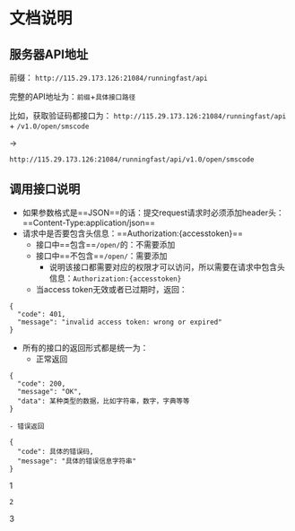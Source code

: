 # 文档说明
## 服务器API地址
前缀：
```http://115.29.173.126:21084/runningfast/api```


完整的API地址为：```前缀```+```具体接口路径```

比如，获取验证码都接口为：
```http://115.29.173.126:21084/runningfast/api``` + ```/v1.0/open/smscode```

->

```http://115.29.173.126:21084/runningfast/api/v1.0/open/smscode```

## 调用接口说明
- 如果参数格式是==JSON==的话：提交request请求时必须添加header头：==Content-Type:application/json==
- 请求中是否要包含头信息：==Authorization:{accesstoken}==
    - 接口中==包含==```/open/```的：不需要添加
    - 接口中==不包含==```/open/```：需要添加
        - 说明该接口都需要对应的权限才可以访问，所以需要在请求中包含头信息：```Authorization:{accesstoken}```
    - 当access token无效或者已过期时，返回：
```
{
  "code": 401,
  "message": "invalid access token: wrong or expired"
}
```

- 所有的接口的返回形式都是统一为：
    - 正常返回
```
{
  "code": 200,
  "message": "OK",
  "data": 某种类型的数据，比如字符串，数字，字典等等
}
```
    - 错误返回

```
{
  "code": 具体的错误码,
  "message": "具体的错误信息字符串"
}
```
1
```
2
```
3

